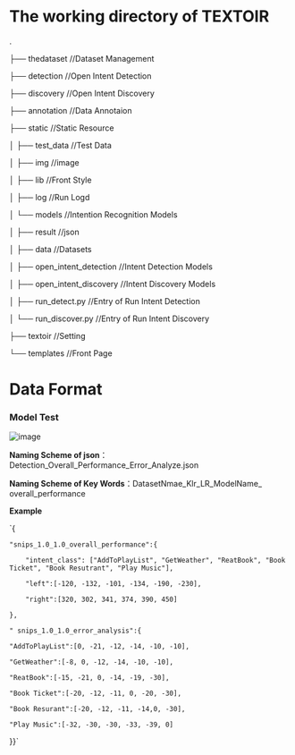 # The working directory of TEXTOIR

.

├── thedataset 			//Dataset Management

├── detection			//Open Intent Detection

├── discovery			//Open Intent Discovery

├── annotation			//Data Annotaion

├── static				//Static Resource

│   ├── test_data		//Test Data

│   ├── img			//image

│   ├── lib				//Front Style

│   ├── log				//Run Logd

│   └── models			//Intention Recognition Models

│       ├── result		//json

│       ├── data			//Datasets

│       ├── open_intent_detection	//Intent Detection Models

│       ├── open_intent_discovery	//Intent Discovery Models

│       ├── run_detect.py			//Entry of Run Intent Detection

│       └── run_discover.py		//Entry of Run Intent Discovery

├── textoir				//Setting

└── templates			//Front Page

# Data Format 

### Model Test
![image](https://user-images.githubusercontent.com/37832030/109410374-21fa9f80-79d5-11eb-8c93-6ce543f56059.png)

**Naming Scheme of json**：Detection_Overall_Performance_Error_Analyze.json

  **Naming Scheme of Key Words**：DatasetNmae_Klr_LR_ModelName_ overall_performance
  
  **Example**
  
  `{
  
    "snips_1.0_1.0_overall_performance":{
    
        "intent_class": ["AddToPlayList", "GetWeather", "ReatBook", "Book Ticket", "Book Resutrant", "Play Music"],
        
        "left":[-120, -132, -101, -134, -190, -230],
        
        "right":[320, 302, 341, 374, 390, 450]
        
    },
    
    " snips_1.0_1.0_error_analysis":{
    
    "AddToPlayList":[0, -21, -12, -14, -10, -10],
    
    "GetWeather":[-8, 0, -12, -14, -10, -10],
    
    "ReatBook":[-15, -21, 0, -14, -19, -30],
    
    "Book Ticket":[-20, -12, -11, 0, -20, -30],
    
    "Book Resurant":[-20, -12, -11, -14,0, -30],
    
    "Play Music":[-32, -30, -30, -33, -39, 0]
    
}}`
  
  
